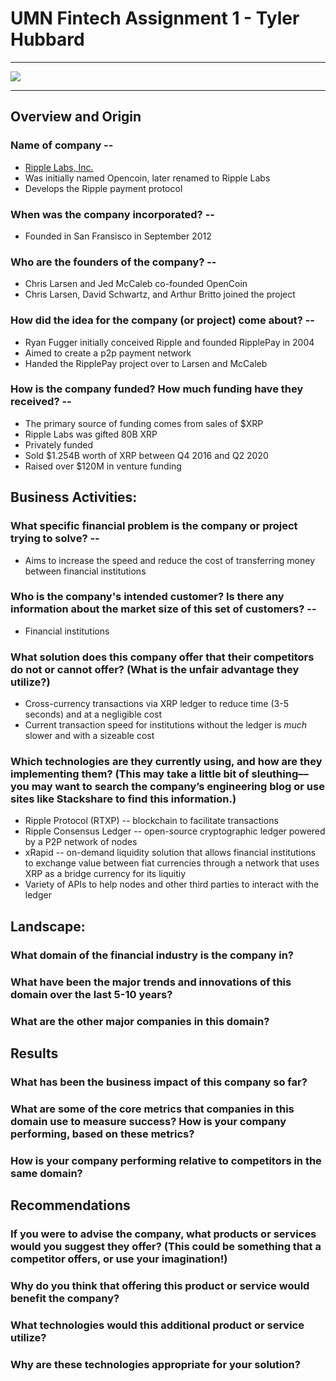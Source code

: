# UMN Fintech Assignment 1 - Tyler Hubbard

---

![](https://ripple.com/wp-content/themes/ripple-beta/assets/img/ripplenet/how-odl-works@2x.png)

---

## Overview and Origin

### Name of company -- 
  - [Ripple Labs, Inc.](https://ripple.com)
  - Was initially named Opencoin, later renamed to Ripple Labs
  - Develops the Ripple payment protocol

### When was the company incorporated? -- 
  - Founded in San Fransisco in September 2012

### Who are the founders of the company? -- 
  - Chris Larsen and Jed McCaleb co-founded OpenCoin
  - Chris Larsen, David Schwartz, and Arthur Britto joined the project

### How did the idea for the company (or project) come about? -- 
  - Ryan Fugger initially conceived Ripple and founded RipplePay in 2004
  - Aimed to create a p2p payment network
  - Handed the RipplePay project over to Larsen and McCaleb

### How is the company funded? How much funding have they received? -- 
  - The primary source of funding comes from sales of $XRP
  - Ripple Labs was gifted 80B XRP
  - Privately funded
  - Sold $1.254B worth of XRP between Q4 2016 and Q2 2020
  - Raised over $120M in venture funding


## Business Activities:

### What specific financial problem is the company or project trying to solve? -- 
  - Aims to increase the speed and reduce the cost of transferring money between financial institutions

### Who is the company's intended customer?  Is there any information about the market size of this set of customers? -- 
  - Financial institutions

### What solution does this company offer that their competitors do not or cannot offer? (What is the unfair advantage they utilize?)
  - Cross-currency transactions via XRP ledger to reduce time (3-5 seconds) and at a negligible cost
  - Current transaction speed for institutions without the ledger is *much* slower and with a sizeable cost

### Which technologies are they currently using, and how are they implementing them? (This may take a little bit of sleuthing–– you may want to search the company’s engineering blog or use sites like Stackshare to find this information.)
  - Ripple Protocol (RTXP) -- blockchain to facilitate transactions
  - Ripple Consensus Ledger -- open-source cryptographic ledger powered by a P2P network of nodes
  - xRapid -- on-demand liquidity solution that allows financial institutions to exchange value between fiat currencies through a network that uses XRP as a bridge currency for its liquitiy
  - Variety of APIs to help nodes and other third parties to interact with the ledger


## Landscape:

### What domain of the financial industry is the company in?

### What have been the major trends and innovations of this domain over the last 5-10 years?

### What are the other major companies in this domain?


## Results

### What has been the business impact of this company so far?

### What are some of the core metrics that companies in this domain use to measure success? How is your company performing, based on these metrics?

### How is your company performing relative to competitors in the same domain?


## Recommendations

### If you were to advise the company, what products or services would you suggest they offer? (This could be something that a competitor offers, or use your imagination!)

### Why do you think that offering this product or service would benefit the company?

### What technologies would this additional product or service utilize?

### Why are these technologies appropriate for your solution?
